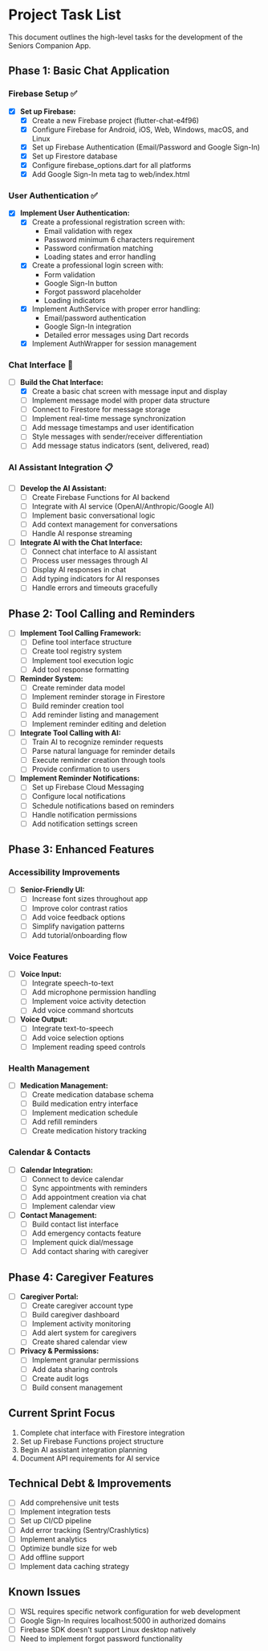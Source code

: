 # Project Task List

This document outlines the high-level tasks for the development of the Seniors Companion App.

## Phase 1: Basic Chat Application

### Firebase Setup ✅
* [x] **Set up Firebase:**
  * [x] Create a new Firebase project (flutter-chat-e4f96)
  * [x] Configure Firebase for Android, iOS, Web, Windows, macOS, and Linux
  * [x] Set up Firebase Authentication (Email/Password and Google Sign-In)
  * [x] Set up Firestore database
  * [x] Configure firebase_options.dart for all platforms
  * [x] Add Google Sign-In meta tag to web/index.html

### User Authentication ✅
* [x] **Implement User Authentication:**
  * [x] Create a professional registration screen with:
    - Email validation with regex
    - Password minimum 6 characters requirement
    - Password confirmation matching
    - Loading states and error handling
  * [x] Create a professional login screen with:
    - Form validation
    - Google Sign-In button
    - Forgot password placeholder
    - Loading indicators
  * [x] Implement AuthService with proper error handling:
    - Email/password authentication
    - Google Sign-In integration
    - Detailed error messages using Dart records
  * [x] Implement AuthWrapper for session management

### Chat Interface 🚧
* [ ] **Build the Chat Interface:**
  * [x] Create a basic chat screen with message input and display
  * [ ] Implement message model with proper data structure
  * [ ] Connect to Firestore for message storage
  * [ ] Implement real-time message synchronization
  * [ ] Add message timestamps and user identification
  * [ ] Style messages with sender/receiver differentiation
  * [ ] Add message status indicators (sent, delivered, read)

### AI Assistant Integration 📋
* [ ] **Develop the AI Assistant:**
  * [ ] Create Firebase Functions for AI backend
  * [ ] Integrate with AI service (OpenAI/Anthropic/Google AI)
  * [ ] Implement basic conversational logic
  * [ ] Add context management for conversations
  * [ ] Handle AI response streaming

* [ ] **Integrate AI with the Chat Interface:**
  * [ ] Connect chat interface to AI assistant
  * [ ] Process user messages through AI
  * [ ] Display AI responses in chat
  * [ ] Add typing indicators for AI responses
  * [ ] Handle errors and timeouts gracefully

## Phase 2: Tool Calling and Reminders

* [ ] **Implement Tool Calling Framework:**
  * [ ] Define tool interface structure
  * [ ] Create tool registry system
  * [ ] Implement tool execution logic
  * [ ] Add tool response formatting

* [ ] **Reminder System:**
  * [ ] Create reminder data model
  * [ ] Implement reminder storage in Firestore
  * [ ] Build reminder creation tool
  * [ ] Add reminder listing and management
  * [ ] Implement reminder editing and deletion

* [ ] **Integrate Tool Calling with AI:**
  * [ ] Train AI to recognize reminder requests
  * [ ] Parse natural language for reminder details
  * [ ] Execute reminder creation through tools
  * [ ] Provide confirmation to users

* [ ] **Implement Reminder Notifications:**
  * [ ] Set up Firebase Cloud Messaging
  * [ ] Configure local notifications
  * [ ] Schedule notifications based on reminders
  * [ ] Handle notification permissions
  * [ ] Add notification settings screen

## Phase 3: Enhanced Features

### Accessibility Improvements
* [ ] **Senior-Friendly UI:**
  * [ ] Increase font sizes throughout app
  * [ ] Improve color contrast ratios
  * [ ] Add voice feedback options
  * [ ] Simplify navigation patterns
  * [ ] Add tutorial/onboarding flow

### Voice Features
* [ ] **Voice Input:**
  * [ ] Integrate speech-to-text
  * [ ] Add microphone permission handling
  * [ ] Implement voice activity detection
  * [ ] Add voice command shortcuts

* [ ] **Voice Output:**
  * [ ] Integrate text-to-speech
  * [ ] Add voice selection options
  * [ ] Implement reading speed controls

### Health Management
* [ ] **Medication Management:**
  * [ ] Create medication database schema
  * [ ] Build medication entry interface
  * [ ] Implement medication schedule
  * [ ] Add refill reminders
  * [ ] Create medication history tracking

### Calendar & Contacts
* [ ] **Calendar Integration:**
  * [ ] Connect to device calendar
  * [ ] Sync appointments with reminders
  * [ ] Add appointment creation via chat
  * [ ] Implement calendar view

* [ ] **Contact Management:**
  * [ ] Build contact list interface
  * [ ] Add emergency contacts feature
  * [ ] Implement quick dial/message
  * [ ] Add contact sharing with caregiver

## Phase 4: Caregiver Features

* [ ] **Caregiver Portal:**
  * [ ] Create caregiver account type
  * [ ] Build caregiver dashboard
  * [ ] Implement activity monitoring
  * [ ] Add alert system for caregivers
  * [ ] Create shared calendar view

* [ ] **Privacy & Permissions:**
  * [ ] Implement granular permissions
  * [ ] Add data sharing controls
  * [ ] Create audit logs
  * [ ] Build consent management

## Current Sprint Focus

1. Complete chat interface with Firestore integration
2. Set up Firebase Functions project structure
3. Begin AI assistant integration planning
4. Document API requirements for AI service

## Technical Debt & Improvements

* [ ] Add comprehensive unit tests
* [ ] Implement integration tests
* [ ] Set up CI/CD pipeline
* [ ] Add error tracking (Sentry/Crashlytics)
* [ ] Implement analytics
* [ ] Optimize bundle size for web
* [ ] Add offline support
* [ ] Implement data caching strategy

## Known Issues

* [ ] WSL requires specific network configuration for web development
* [ ] Google Sign-In requires localhost:5000 in authorized domains
* [ ] Firebase SDK doesn't support Linux desktop natively
* [ ] Need to implement forgot password functionality